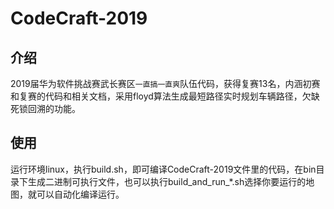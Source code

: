 # CodeCraft-2019
## 介绍
2019届华为软件挑战赛武长赛区`一直搞一直爽`队伍代码，获得复赛13名，内涵初赛和复赛的代码和相关文档，采用floyd算法生成最短路径实时规划车辆路径，欠缺死锁回溯的功能。
## 使用
运行环境linux，执行build.sh，即可编译CodeCraft-2019文件里的代码，在bin目录下生成二进制可执行文件，也可以执行build_and_run_\*.sh选择你要运行的地图，就可以自动化编译运行。
